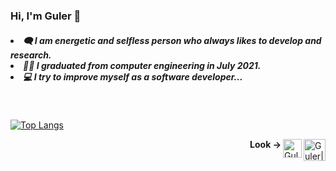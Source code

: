 ### Hi, I'm Guler 🖖

<h5><p > <li> 🗨️ I am energetic and selfless person who always likes to develop and research. <br>
  <li> 👩‍🎓 I graduated from computer engineering in July 2021. <br>
  <li> 💻 I try to improve myself as a software developer...
  </p></h5>
<br/>

[![Top Langs](https://github-readme-stats.vercel.app/api/top-langs/?username=GulerIsk&theme=dark&layout=compact)](https://github.com/GulerIsk/github-readme-stats) 
<br>
<!-- [![GitHub stats](https://github-readme-stats.vercel.app/api?username=GulerIsk&hide=prs,issues,contribs&count_private=true&show_icons=true&theme=dark)](https://github.com/GulerIsk/github-readme-stats) -->

<!--
<a href="https://github.com/GulerIsk?tab=repositories"><img align="left" alt="Python" width="45px" src="https://raw.githubusercontent.com/github/explore/80688e429a7d4ef2fca1e82350fe8e3517d3494d/topics/python/python.png" />
<img align="left" alt="SQL" width="45px" src="https://raw.githubusercontent.com/github/explore/80688e429a7d4ef2fca1e82350fe8e3517d3494d/topics/sql/sql.png"/>
<img align="left" alt="C++" width="40px" src="https://raw.githubusercontent.com/devicons/devicon/master/icons/cplusplus/cplusplus-original.svg" />
<img align="left" alt="C#" width="40px" src="https://camo.githubusercontent.com/10ced26905f5982b9bb8d1e849b95ffa70a289feacfedf4055e6f30990d51a92/68747470733a2f2f692e70696e696d672e636f6d2f6f726967696e616c732f37392f31382f36362f37393138363634343731343765653533663465363564666664663930643132622e706e67" />
<img align="left" alt="HTML5" width="40px" src="https://raw.githubusercontent.com/github/explore/80688e429a7d4ef2fca1e82350fe8e3517d3494d/topics/html/html.png" />
<img align="left" alt="CSS3" width="40px" src="https://raw.githubusercontent.com/github/explore/80688e429a7d4ef2fca1e82350fe8e3517d3494d/topics/css/css.png" />
<img align="left" alt="JavaScript" width="35px" src="https://raw.githubusercontent.com/github/explore/80688e429a7d4ef2fca1e82350fe8e3517d3494d/topics/javascript/javascript.png" /></a>
<img align="left" alt="Git" width="45px" src="https://raw.githubusercontent.com/github/explore/80688e429a7d4ef2fca1e82350fe8e3517d3494d/topics/git/git.png" />
<img align="left" alt="Visual Studio Code" width="35px" src="https://raw.githubusercontent.com/github/explore/80688e429a7d4ef2fca1e82350fe8e3517d3494d/topics/visual-studio-code/visual-studio-code.png" /></a>
<br/>
<br/>
-->
 <!--
 # 

![snake gif](https://github.com/GulerIsk/GulerIsk/blob/output/github-contribution-grid-snake.gif)

#
-->

<a href="https://www.linkedin.com/in/guleriskenderoglu/"><img align="right" alt="Guler|Linkedin" width="35 px" src="https://cliply.co/wp-content/uploads/2021/02/372102050_LINKEDIN_ICON_TRANSPARENT_1080.gif" /></a>
<a href="https://www.hackerrank.com/GulerIsk">
  <img align="right" alt="Guler | HackerRank" width="30px" src="https://upload.wikimedia.org/wikipedia/commons/thumb/4/40/HackerRank_Icon-1000px.png/640px-HackerRank_Icon-1000px.png" />
</a>
<p align="right"><strong>Look →</strong><p>
